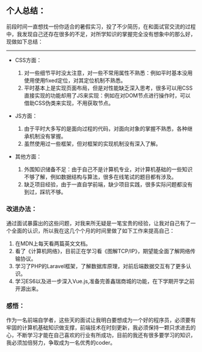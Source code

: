 ## 个人总结：
前段时间一直想找一份你适合的暑假实习，投了不少简历，在和面试官交流的过程中，我发现自己还存在很多的不足，对所学知识的掌握完全没有想象中的那么好，现做如下总结：

---

* CSS方面：
  1.  对一些细节平时没太注意，对一些不常用属性不熟悉：例如平时基本没用使用使用fixed定位，对其定位机制不熟悉。
  2.  平时基本上是实现页面布局，但是对性能缺乏深入思考，很多可以用CSS直接实现的功能却用了JS来实现：例如在对DOM节点进行操作时，可以借助CSS伪类来实现，不用获取节点。

* JS方面：
  1. 由于平时大多写的是面向过程的代码，对面向对象的掌握不熟悉，各种继承机制没有掌握。
  2. 虽然使用过一些框架，但对框架的实现机制没有深入了解。

* 其他方面：
  1. 外围知识储备不足：由于自己不是计算机专业，对计算机基础的一些知识不够了解，例如数据结构与算法，很多在线笔试的题目都有涉及。
  2. 缺乏项目经验，由于一直自学前端，缺少项目实践，很多实际问题都没有到过，踩坑不够。

### 改进办法：
通过面试暴露出的这些问题，对我来所无疑是一笔宝贵的经验，让我对自己有了一个全面的认识，所以我在这几个个月的时间里做了如下工作来提高自己：

  1. 在MDN上每天看两篇英文文档。
  2. 看了《计算机网络》，目前正在学习看《图解TCP/IP》，期望能全面了解网络传输协议。
  3. 学习了PHP的Laravel框架，了解数据库原理，对前后端数据交互有了更多认识。
  4. 学习ES6以及进一步深入Vue.js,准备完善鑫瑞商城的功能，在下学期开学之前开源出来。

### 感悟：
作为一名前端自学者，这些天的面试让我明白要想成为一个好的程序员，必须要有牢固的计算机基础知识做支撑，前端技术在时刻更新，我必须保持一颗只求进去的心，不断学习才能在自己喜欢的行业有所成功，目前的我还有很多要学习的知识，我必须加倍努力，争取成为一名优秀的coder。
    